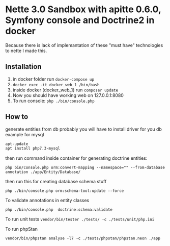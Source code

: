 Nette 3.0 Sandbox with apitte 0.6.0, Symfony console and Doctrine2 in docker
=============

Because there is lack of implemantation of these "must have" technologies to nette I made this.

Installation
------------

1. in docker folder run `docker-compose up`
2. `docker exec -it docker_web_1 /bin/bash`
3. inside docker (docker_web_1) run `composer update`
4. Now you should have working web on 127.0.0.1:8080
5. To run console: `php ./bin/console.php`

How to
------------
generate entities from db
probably you will have to install driver for you db
example for mysql
```bash
apt-update
apt install php7.3-mysql
```

then run command inside container for generating doctrine entities:

`php bin/console.php orm:convert-mapping --namespace="" --from-database annotation ./app/Entity/Database/`

then run this for creating database schema stuff

`php ./bin/console.php orm:schema-tool:update --force`


To validate annotations in entity classes

`php ./bin/console.php  doctrine:schema:validate`


To run unit tests
`vendor/bin/tester ./tests/ -c ./tests/unit/php.ini `

To run phpStan

`vendor/bin/phpstan analyse -l7 -c ./tests/phpstan/phpstan.neon ./app`
